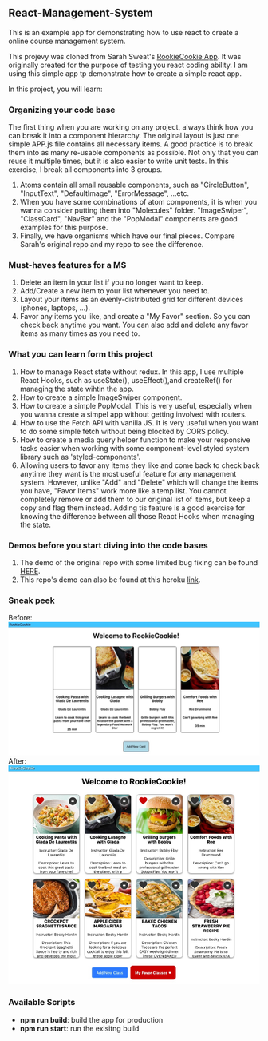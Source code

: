 ## React-Management-System
This is an example app for demonstrating how to use react to create a online course management system.

This projevy was cloned from Sarah Sweat's [RookieCookie App](https://github.com/sarahsweat/rookie-cookie). It was originally created for the purpose of testing you react coding ability. I am using this simple app tp demonstrate how to create a simple react app. 

In this project, you will learn:

### Organizing your code base
The first thing when you are working on any project, always think how you can break it into a component hierarchy. The original layout is just one simple APP.js file contains all necessary items. A good practice is to break them into as many re-usable components as possible. Not only that you can reuse it multiple times, but it is also easier to write unit tests. In this exercise, I break all components into 3 groups. 
1. Atoms contain all small reusable components, such as "CircleButton", "InputText", "DefaultImage", "ErrorMessage", ...etc. 
2. When you have some combinations of atom components, it is when you wanna consider putting them into "Molecules" folder. "ImageSwiper", "ClassCard", "NavBar" and the "PopModal" components are good examples for this purpose.
3. Finally, we have organisms which have our final pieces.
Compare Sarah's original repo and my repo to see the difference.

### Must-haves features for a MS
1. Delete an item in your list if you no longer want to keep.
2. Add/Create a new item to your list whenever you need to.
3. Layout your items as an evenly-distributed grid for different devices (phones, laptops, ...).
4. Favor any items you like, and create a "My Favor" section. So you can check back anytime you want. You can also add and delete any favor items as many times as you need to.

### What you can learn form this project
1. How to manage React state without redux. In this app, I use multiple React Hooks, such as useState(), useEffect(),and createRef() for managing the state wihtin the app.
2. How to create a simple ImageSwiper component.
3. How to create a simple PopModal. This is very useful, especially when you wanna create a simpel app without getting involved with routers.
4. How to use the Fetch API with vanilla JS. It is very useful when you want to do some simple fetch without being blocked by CORS policy.
5. How to create a media query helper function to make your responsive tasks easier when working with some component-level styled system library such as 'styled-components'.
6. Allowing users to favor any items they like and come back to check back anytime they want is the most useful feature for any management system. However, unlike "Add" and "Delete" which will change the items you have, "Favor Items" work more like a temp list. You cannot completely remove or add them to our original list of items, but keep a copy and flag them instead. Adding tis feature is a good exercise for knowing the difference between all those React Hooks when managing the state.

### Demos before you start diving into the code bases
1. The demo of the original repo with some limited bug fixing can be found [HERE](https://rookie-cookie-origin.herokuapp.com/).
2. This repo's demo can also be found at this heroku [link](https://react-management-system.herokuapp.com/).

### Sneak peek
<div align="left">
    Before: <img src="/public/readme_01.jpg" >
    After: <img src="/public/readme_02.jpg" >
</div>

### Available Scripts
<ul>
    <li><b>npm run build</b>: build the app for production</li>
    <li><b>npm run start</b>: run the exisitng build</li>
</ul>
